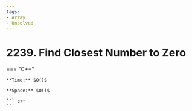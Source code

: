 ```yaml
---
tags:
- Array
- Unsolved
---
```



# 2239. Find Closest Number to Zero

=== "C++"

    **Time:** $O()$

    **Space:** $O()$

    ``` c++
    ```